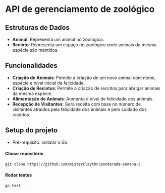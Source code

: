 # API de gerenciamento de zoológico

## Estruturas de Dados
- **Animal**: Representa um animal no zoológico.
- **Recinto**: Representa um espaço no zoológico onde animais da mesma espécie são mantidos.

## Funcionalidades
- **Criação de Animais**: Permite a criação de um novo animal com nome, espécie e nível inicial de felicidade.
- **Criação de Recintos**: Permite a criação de recintos para abrigar animais da mesma espécie.
- **Alimentação de Animais**: Aumenta o nível de felicidade dos animais.
- **Recepção de Visitantes**: Gera receita com base no número de visitantes atraídos pela felicidade dos animais e pelo cuidado dos recintos.

## Setup do projeto
- Pré-requisito: instalar o Go

#### Clonar repositório

``` shell
git clone https://github.com/misterclayt0n/ponderada-semana-3
```

#### Rodar testes

``` shell
go test .
```

